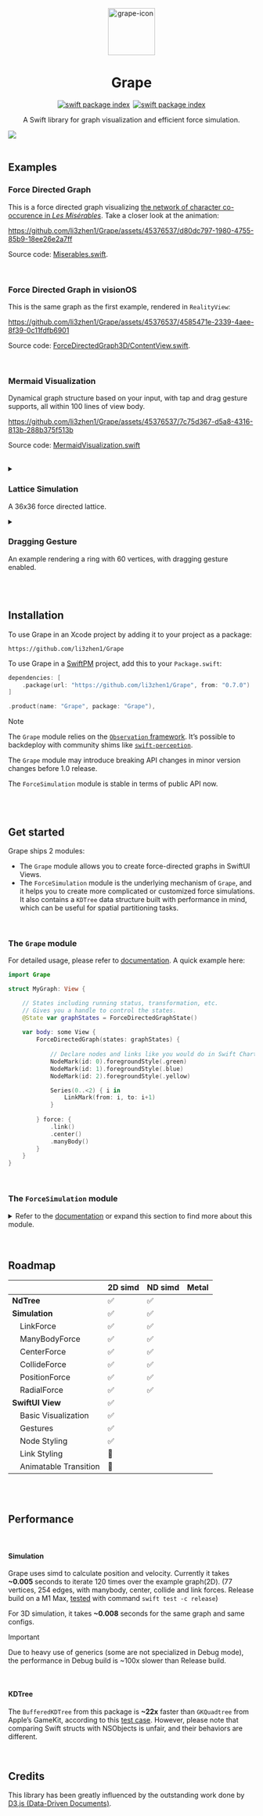<div align="center">
  <img alt="grape-icon" src="https://github.com/li3zhen1/Grape/assets/45376537/4ab08ea1-22e6-4fe8-ab2b-99ae325b46a6" height="96">
  <h1 align="center">Grape</h1>

</div>

<p align="center">
  <a href="https://swiftpackageindex.com/li3zhen1/Grape"><img src="https://img.shields.io/endpoint?color=FA7343&url=https://swiftpackageindex.com/api/packages/li3zhen1/Grape/badge?type=platforms" alt="swift package index"></a>&thinsp;
  <a href="https://swiftpackageindex.com/li3zhen1/Grape"><img src="https://img.shields.io/endpoint?color=FA7343&url=https://swiftpackageindex.com/api/packages/li3zhen1/Grape/badge?type=swift-versions" alt="swift package index"></a>
</p>

<p align="center">A Swift library for graph visualization and efficient force simulation.</p>
  
<picture alt="example of grape">
  <source srcset="https://github.com/li3zhen1/Grape/assets/45376537/6703480d-5737-4a8e-bc08-92d8676456da" media="(prefers-color-scheme: dark)">
  <source srcset="https://github.com/li3zhen1/Grape/assets/45376537/22988cfb-8e01-49b7-a55b-b476fcd9de7c" media="(prefers-color-scheme: light)">
  <img src="https://github.com/li3zhen1/Grape/assets/45376537/22988cfb-8e01-49b7-a55b-b476fcd9de7c">
</picture>

<br/>
<br/>

## Examples

### Force Directed Graph
This is a force directed graph visualizing [the network of character co-occurence in _Les Misérables_](https://observablehq.com/@d3/force-directed-graph-component). Take a closer look at the animation:



https://github.com/li3zhen1/Grape/assets/45376537/d80dc797-1980-4755-85b9-18ee26e2a7ff



Source code: [Miserables.swift](https://github.com/li3zhen1/Grape/blob/main/Examples/ForceDirectedGraphExample/ForceDirectedGraphExample/Miserables.swift). 



<br/>

### Force Directed Graph in visionOS

This is the same graph as the first example, rendered in `RealityView`:



https://github.com/li3zhen1/Grape/assets/45376537/4585471e-2339-4aee-8f39-0c11fdfb6901



Source code: [ForceDirectedGraph3D/ContentView.swift](https://github.com/li3zhen1/Grape/blob/main/Examples/ForceDirectedGraph3D/ForceDirectedGraph3D/ContentView.swift).


<br/>


### Mermaid Visualization

Dynamical graph structure based on your input, with tap and drag gesture supports, all within 100 lines of view body.

https://github.com/li3zhen1/Grape/assets/45376537/7c75d367-d5a8-4316-813b-288b375f513b



Source code: [MermaidVisualization.swift](https://github.com/li3zhen1/Grape/blob/main/Examples/ForceDirectedGraphExample/ForceDirectedGraphExample/MermaidVisualization.swift)

<br/>

<details>
  <summary>
    
### Lattice Simulation

A 36x36 force directed lattice.

</summary>

https://github.com/li3zhen1/Grape/assets/45376537/5b76fddc-dd5c-4d35-bced-29c01269dd2b

Source code: [Lattice.swift](https://github.com/li3zhen1/Grape/blob/main/Examples/ForceDirectedGraphExample/ForceDirectedGraphExample/Lattice.swift)

</details>

<details>
  <summary>

### Dragging Gesture

An example rendering a ring with 60 vertices, with dragging gesture enabled.

</summary>

https://github.com/li3zhen1/Grape/assets/45376537/73213e7f-73ee-44f3-9b3e-7e58355045d2

Source code: [MyRing.swift](https://github.com/li3zhen1/Grape/blob/main/Examples/ForceDirectedGraphExample/ForceDirectedGraphExample/MyRing.swift)
</details>

<br/>

<br/>


## Installation

To use Grape in an Xcode project by adding it to your project as a package:

```
https://github.com/li3zhen1/Grape
```

To use Grape in a [SwiftPM](https://swift.org/package-manager/) project, add this to your `Package.swift`:

``` swift
dependencies: [
    .package(url: "https://github.com/li3zhen1/Grape", from: "0.7.0")
]
```

```swift
.product(name: "Grape", package: "Grape"),
```

> [!NOTE]
> The `Grape` module relies on the [`Observation` framework](https://developer.apple.com/documentation/observation). It’s possible to backdeploy with community shims like [`swift-perception`](https://github.com/pointfreeco/swift-perception).
> 
> The `Grape` module may introduce breaking API changes in minor version changes before 1.0 release.
>
> The `ForceSimulation` module is stable in terms of public API now.

<br/>

<br/>

## Get started

Grape ships 2 modules:

- The `Grape` module allows you to create force-directed graphs in SwiftUI Views.
- The `ForceSimulation` module is the underlying mechanism of `Grape`, and it helps you to create more complicated or customized force simulations. It also contains a `KDTree` data structure built with performance in mind, which can be useful for spatial partitioning tasks.


<br/>

### The `Grape` module


For detailed usage, please refer to [documentation](https://li3zhen1.github.io/Grape/Grape/documentation/grape). A quick example here:

```swift
import Grape

struct MyGraph: View {

    // States including running status, transformation, etc.
    // Gives you a handle to control the states.
    @State var graphStates = ForceDirectedGraphState() 
    
    var body: some View {
        ForceDirectedGraph(states: graphStates) {
            
            // Declare nodes and links like you would do in Swift Charts.
            NodeMark(id: 0).foregroundStyle(.green)
            NodeMark(id: 1).foregroundStyle(.blue)
            NodeMark(id: 2).foregroundStyle(.yellow)

            Series(0..<2) { i in
                LinkMark(from: i, to: i+1)
            }
            
        } force: {
            .link()
            .center()
            .manyBody()
        }
    }
}
```



<br/>


### The `ForceSimulation` module
<details>
  <summary>Refer to the <a href="https://li3zhen1.github.io/Grape/ForceSimulation/documentation/forcesimulation/">documentation</a> or expand this section to find more about this module.
  </summary>

`ForceSimulation` module mainly contains 3 concepts, `Kinetics`, `ForceProtocol` and `Simulation`.

<p align="center">
  <img src="https://raw.githubusercontent.com/li3zhen1/Grape/main/Assets/SimulationDiagram.svg" alt="A diagram showing the relationships of `Kinetics`, `ForceProtocol` and `Simulation`. A `Simulation` contains a `Kinetics` and a `ForceProtocol`.">
</p>

  
- `Kinetics` describes all kinetic states of your system, i.e. position, velocity, link connections, and the variable `alpha` that describes how "active" your system is.
- Forces are any types that conforms to `ForceProtocol`. This module provides most of the forces you will use in force directed graphs. And you can also create your own forces. They should be responsible for 2 tasks:
    - `bindKinetics(_ kinetics: Kinetics<Vector>)`: binding to a `Kinetics`. In most cases the force should keep a reference of the `Kinetics` so they know what to mutate when `apply` is called.
    - `apply()`: Mutating the states of `Kinetics`. For example, a gravity force should add velocities on each node in this function.
- `Simulation` is a shell class you interact with, which enables you to create any dimensional simulation with velocity Verlet integration. It manages a `Kinetics` and a force conforming to `ForceProtocol`. Since `Simulation` only stores one force, you are responsible for compositing multiple forces into one.
- Another data structure `KDTree` is used to accelerate the force simulation with [Barnes-Hut Approximation](https://jheer.github.io/barnes-hut/).

<br/>

The basic concepts of simulations and forces can be found here: [Force simulations - D3](https://d3js.org/d3-force/simulation). You can simply create simulations by using `Simulation` like this:

```swift
import simd
import ForceSimulation

// assuming you’re simulating 4 nodes
let nodeCount = 4


// Connect them
let links = [(0, 1), (1, 2), (2, 3), (3, 0)] 

/// Create a 2D force composited with 4 primitive forces.
let myForce = SealedForce2D {
    // Forces are namespaced under `Kinetics<Vector>`
    // here we only use `Kinetics<SIMD2<Double>>`, i.e. `Kinetics2D`
    Kinetics2D.ManyBodyForce(strength: -30)
    Kinetics2D.LinkForce(
        stiffness: .weightedByDegree(k: { _, _ in 1.0 }),
        originalLength: .constant(35)
    )
    Kinetics2D.CenterForce(center: .zero, strength: 1)
    Kinetics2D.CollideForce(radius: .constant(3))
}

/// Create a simulation, the dimension is inferred from the force.
let mySimulation = Simulation(
    nodeCount: nodeCount,
    links: links.map { EdgeID(source: $0.0, target: $0.1) },
    forceField: myForce
) 

/// Force is ready to start! run `tick` to iterate the simulation.

for mySimulation in 0..<120 {
    mySimulation.tick()
    let positions = mySimulation.kinetics.position.asArray()
    /// Do something with the positions.
}

```

See [Example](https://github.com/li3zhen1/Grape/tree/main/Examples/ForceDirectedGraphExample) for more details. 

</details>



<br/>

<br/>


## Roadmap

|   | 2D simd | ND simd | Metal |
| --- | --- | --- | --- |
| **NdTree** | ✅ | ✅ |  |
| **Simulation** | ✅ | ✅ |  |
| &emsp;LinkForce | ✅ | ✅ |  |
| &emsp;ManyBodyForce | ✅ | ✅ |  |
| &emsp;CenterForce | ✅ | ✅ |  |
| &emsp;CollideForce | ✅ | ✅ |  |
| &emsp;PositionForce | ✅ | ✅ |  |
| &emsp;RadialForce | ✅ | ✅ |  |
| **SwiftUI View** | ✅ |  |  |
| &emsp;Basic Visualization | ✅ |  |  |
| &emsp;Gestures | ✅ |  |  |
| &emsp;Node Styling | ✅ |  |  |
| &emsp;Link Styling | 🚧 |  |  |
| &emsp;Animatable Transition | 🚧 |  |  |

<br/>

<br/>

## Performance

<br/>

#### Simulation

Grape uses simd to calculate position and velocity. Currently it takes **~0.005** seconds to iterate 120 times over the example graph(2D). (77 vertices, 254 edges, with manybody, center, collide and link forces. Release build on a M1 Max, [tested](https://github.com/li3zhen1/Grape/blob/main/Tests/ForceSimulationTests/MiserableGraphTest.swift) with command `swift test -c release`)

For 3D simulation, it takes **~0.008** seconds for the same graph and same configs.

> [!IMPORTANT]
> Due to heavy use of generics (some are not specialized in Debug mode), the performance in Debug build is ~100x slower than Release build. 

<br/>

#### KDTree
The `BufferedKDTree` from this package is **~22x** faster than `GKQuadtree` from Apple’s GameKit, according to this [test case](https://github.com/li3zhen1/Grape/blob/main/Tests/ForceSimulationTests/GKTreeCompareTest.swift). However, please note that comparing Swift structs with NSObjects is unfair, and their behaviors are different.


<br/>

## Credits

This library has been greatly influenced by the outstanding work done by [D3.js (Data-Driven Documents)](https://d3js.org).
